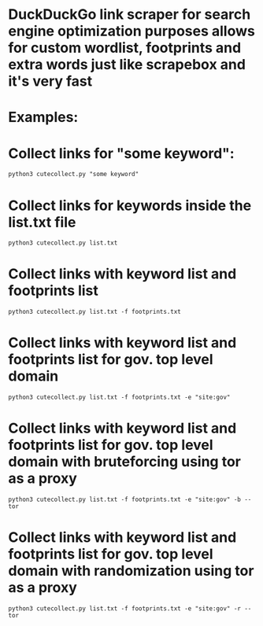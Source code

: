 # DuckDuckGo link scraper for search engine optimization purposes allows for custom wordlist, footprints and extra words just like scrapebox and it's very fast


# Examples: 


# Collect links for "some keyword":


```python3 cutecollect.py "some keyword"```



# Collect links for keywords inside the list.txt file


```python3 cutecollect.py list.txt```



# Collect links with keyword list and footprints list


```python3 cutecollect.py list.txt -f footprints.txt```



# Collect links with keyword list and footprints list for gov. top level domain


```python3 cutecollect.py list.txt -f footprints.txt -e "site:gov"```



# Collect links with keyword list and footprints list for gov. top level domain with bruteforcing using tor as a proxy


```python3 cutecollect.py list.txt -f footprints.txt -e "site:gov" -b --tor```



# Collect links with keyword list and footprints list for gov. top level domain with randomization using tor as a proxy


```python3 cutecollect.py list.txt -f footprints.txt -e "site:gov" -r --tor```
